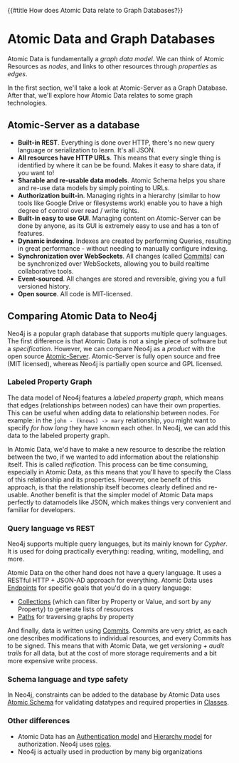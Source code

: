 {{#title How does Atomic Data relate to Graph Databases?}}
# Atomic Data and Graph Databases

Atomic Data is fundamentally a _graph data model_.
We can think of Atomic Resources as _nodes_, and links to other resources through _properties_ as _edges_.

In the first section, we'll take a look at Atomic-Server as a Graph Database.
After that, we'll explore how Atomic Data relates to some graph technologies.

## Atomic-Server as a database

- **Built-in REST**. Everything is done over HTTP, there's no new query language or serialization to learn. It's all JSON.
- **All resources have HTTP URLs**. This means that every single thing is identified by where it can be be found. Makes it easy to share data, if you want to!
- **Sharable and re-usable data models**. Atomic Schema helps you share and re-use data models by simply pointing to URLs.
- **Authorization built-in**. Managing rights in a hierarchy (similar to how tools like Google Drive or filesystems work) enable you to have a high degree of control over read / write rights.
- **Built-in easy to use GUI**. Managing content on Atomic-Server can be done by anyone, as its GUI is extremely easy to use and has a ton of features.
- **Dynamic indexing**. Indexes are created by performing Queries, resulting in great performance - without needing to manually configure indexing.
- **Synchronization over WebSockets**. All changes (called [Commits](../commits/intro.md)) can be synchronized over WebSockets, allowing you to build realtime collaborative tools.
- **Event-sourced**. All changes are stored and reversible, giving you a full versioned history.
- **Open source**. All code is MIT-licensed.

## Comparing Atomic Data to Neo4j

Neo4j is a popular graph database that supports multiple query languages.
The first difference is that Atomic Data is not a single piece of software but a _specification_.
However, we can compare Neo4j as a _product_ with the open source [Atomic-Server](https://crates.io/crates/atomic-server).
Atomic-Server is fully open source and free (MIT licensed), whereas Neo4j is partially open source and GPL licensed.

### Labeled Property Graph

The data model of Neo4j features a _labeled property graph_, which means that edges (relationships between nodes) can have their own properties.
This can be useful when adding data to relationship between nodes.
For example: in the `john - (knows) -> mary` relationship, you might want to specify _for how long_ they have known each other.
In Neo4j, we can add this data to the labeled property graph.

In Atomic Data, we'd have to make a new resource to describe the relation between the two, if we wanted to add information about the relationship itself.
This is called _reification_.
This process can be time consuming, especially in Atomic Data, as this means that you'll have to specify the Class of this relationship and its properties.
However, one benefit of this approach, is that the relationship itself becomes clearly defined and re-usable.
Another benefit is that the simpler model of Atomic Data maps perfectly to datamodels like JSON, which makes things very convenient and familiar for developers.

### Query language vs REST

Neo4j supports multiple query languages, but its mainly known for _Cypher_.
It is used for doing practically everything: reading, writing, modelling, and more.

Atomic Data on the other hand does not have a query language.
It uses a RESTful HTTP + JSON-AD approach for everything.
Atomic Data uses [Endpoints](../endpoints.md) for specific goals that you'd do in a query language:

 - [Collections](../schema/collections.md) (which can filter by Property or Value, and sort by any Property) to generate lists of resources
 - [Paths](../core/paths.md) for traversing graphs by property

And finally, data is written using [Commits](../commits/intro.md).
Commits are very strict, as each one describes modifications to individual resources, and every Commits has to be signed.
This means that with Atomic Data, we get _versioning + audit trails_ for all data, but at the cost of more storage requirements and a bit more expensive write process.

### Schema language and type safety

In Neo4j, constraints can be added to the database by
Atomic Data uses [Atomic Schema](../schema/intro.md) for validating datatypes and required properties in [Classes](../schema/classes.md).

### Other differences

- Atomic Data has an [Authentication model](../agents.md) and [Hierarchy model](../hierarchy.md) for authorization. Neo4j uses [roles](https://neo4j.com/docs/operations-manual/current/authentication-authorization/built-in-roles/#auth-built-in-roles).
- Neo4j is actually used in production by many big organizations
